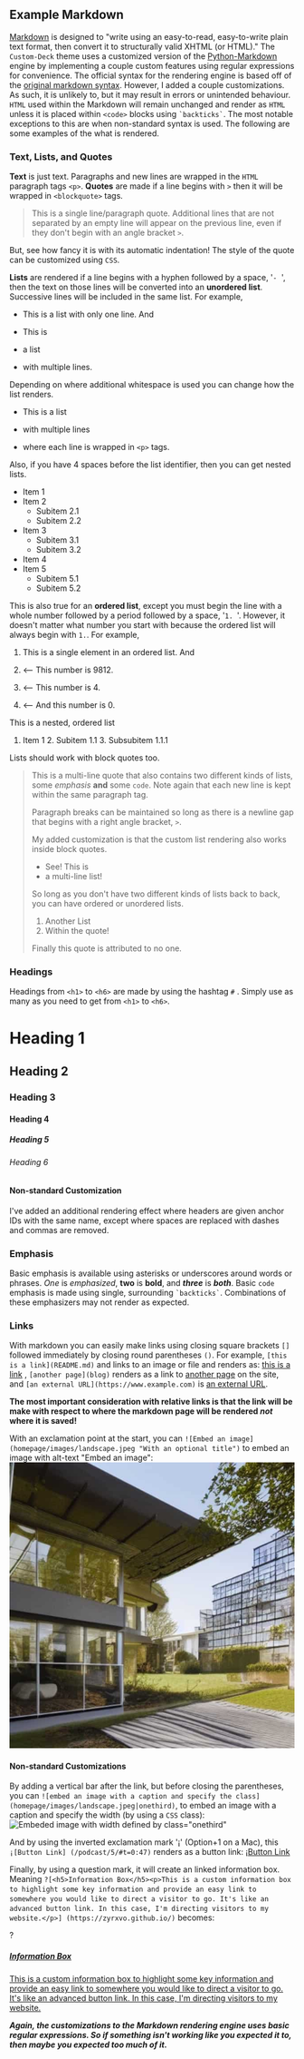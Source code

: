 ## Example Markdown

[Markdown](https://daringfireball.net/projects/markdown/) is designed to "write using an easy-to-read, easy-to-write plain text format, then convert it to structurally valid XHTML (or HTML)." The `Custom-Deck` theme uses a customized version of the [Python-Markdown](https://python-markdown.github.io) engine by implementing a couple custom features using regular expressions for convenience. The official syntax for the rendering engine is based off of the [original markdown syntax](https://daringfireball.net/projects/markdown/syntax). However, I added a couple customizations. As such, it is unlikely to, but it may result in errors or unintended behaviour. `HTML` used within the Markdown will remain unchanged and render as `HTML` unless it is placed within `<code>` blocks using ``` `backticks` ```. The most notable exceptions to this are when non-standard syntax is used. The following are some examples of the what is rendered.

### Text, Lists, and Quotes

**Text** is just text. Paragraphs and new lines are wrapped in the `HTML` paragraph tags `<p>`. 
**Quotes** are made if a line begins with `>` then it will be wrapped in `<blockquote>` tags. 
> This is a single line/paragraph quote.
Additional lines that are not separated by an empty line will appear on the previous line, even if they don't begin with an angle bracket `>`.

But, see how fancy it is with its automatic indentation! The style of the quote can be customized using `CSS`.

**Lists** are rendered if a line begins with a hyphen followed by a space, '`-`&nbsp;&nbsp;', then the text on those lines will be converted into an **unordered list**. Successive lines will be included in the same list. For example,
- This is a list with only one line.
And

- This is
- a list
- with multiple lines.

Depending on where additional whitespace is used you can change how the list renders.

- This is a list
  
- with multiple lines

- where each line is wrapped in `<p>` tags.

Also, if you have 4 spaces before the list identifier, then you can get nested lists.

- Item 1
- Item 2
    - Subitem 2.1
    - Subitem 2.2
- Item 3
    - Subitem 3.1
    - Subitem 3.2
- Item 4
- Item 5
    - Subitem 5.1
    - Subitem 5.2

This is also true for an **ordered list**, except you must begin the line with a whole number followed by a period followed by a space, '`1. `'. However, it doesn't matter what number you start with because the ordered list will always begin with `1.`. For example, 
1. This is a single element in an ordered list.
And

9812. <— This number is 9812.
4. <— This number is 4.
0. <— And this number is 0.

This is a nested, ordered list

1. Item 1
    2. Subitem 1.1
        3. Subsubitem 1.1.1

Lists should work with block quotes too.
> This is a multi-line quote that also contains two different kinds of lists, some *emphasis* **and** some `code`.
> Note again that each new line is kept within the same paragraph tag.
>
> Paragraph breaks can be maintained so long as there is a newline gap that begins with a right angle bracket, `>`.
>
> My added customization is that the custom list rendering also works inside block quotes.
> 
> - See! This is
> - a multi-line list!
>
> So long as you don't have two different kinds of lists back to back, you can have ordered or unordered lists.
> 
> 1. Another List
> 2. Within the quote!
> 
> Finally this quote is attributed to no one.

### Headings

Headings from `<h1>` to `<h6>` are made by using the hashtag `#` . Simply use as many as you need to get from  `<h1>` to `<h6>`. 

# Heading 1
## Heading 2
### Heading 3
#### Heading 4
##### Heading 5
###### Heading 6

#### Non-standard Customization
I've added an additional rendering effect where headers are given anchor IDs with the same name, except where spaces are replaced with dashes and commas are removed.

### Emphasis

Basic emphasis is available using asterisks or underscores around words or phrases. _One_ is *emphasized*, **two** is __bold__, and ***three*** is **_both_**. Basic `code` emphasis is made using single, surrounding ``` `backticks` ```. Combinations of these emphasizers may not render as expected.

### Links

With markdown you can easily make links using closing square brackets `[]` followed immediately by closing round parentheses `()`. For example, `[this is a link](README.md)` and links to an image or file and renders as: [this is a link](README.md) , `[another page](blog)` renders as a link to [another page](blog) on the site, and `[an external URL](https://www.example.com)` is [an external URL](https://www.example.com).

**The most important consideration with relative links is that the link will be make with respect to where the markdown page will be rendered *not* where it is saved!**

With an exclamation point at the start, you can `![Embed an image](homepage/images/landscape.jpeg "With an optional title")` to embed an image with alt-text "Embed an image":
![Embed image](homepage/images/landscape.jpeg "With an optional title")

#### Non-standard Customizations
By adding a vertical bar after the link, but before closing the parentheses, you can `![embed an image with a caption and specify the class]` `(homepage/images/landscape.jpeg|onethird)`, to embed an image with a caption and specify the width (by using a `CSS` class):
![Embeded image with width defined by class="onethird"](homepage/images/landscape.jpeg|onethird) 

And by using the inverted exclamation mark '¡' (Option+1 on a Mac), this `¡[Button Link] (/podcast/5/#t=0:47)` renders as a button link: ¡[Button Link](podcast/5/#t=0:47)

Finally, by using a question mark, it will create an linked information box. Meaning `?[<h5>Information Box</h5><p>This is a custom information box to highlight some key information and provide an easy link to somewhere you would like to direct a visitor to go. It's like an advanced button link. In this case, I'm directing visitors to my website.</p>] (https://zyrxvo.github.io/)` becomes: 

?[<h5>Information Box</h5><p>This is a custom information box to highlight some key information and provide an easy link to somewhere you would like to direct a visitor to go. It's like an advanced button link. In this case, I'm directing visitors to my website.</p>](https://zyrxvo.github.io/)

***Again, the customizations to the Markdown rendering engine uses basic regular expressions. So if something isn't working like you expected it to, then maybe you expected too much of it.***
